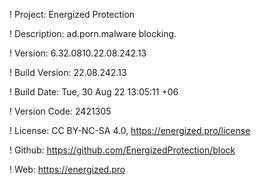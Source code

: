 ! Project: Energized Protection

! Description: ad.porn.malware blocking.

! Version: 6.32.0810.22.08.242.13

! Build Version: 22.08.242.13

! Build Date: Tue, 30 Aug 22 13:05:11 +06

! Version Code: 2421305

! License: CC BY-NC-SA 4.0, https://energized.pro/license

! Github: https://github.com/EnergizedProtection/block

! Web: https://energized.pro
